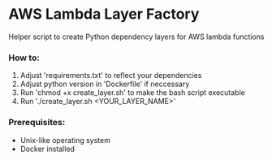 # AWS Lambda Layer Factory

Helper script to create Python dependency layers for AWS lambda functions

### How to:

1. Adjust 'requirements.txt' to reflect your dependencies
2. Adjust python version in 'Dockerfile' if neccessary
3. Run 'chmod +x create_layer.sh' to make the bash script executable
4. Run './create_layer.sh <YOUR_LAYER_NAME>'

### Prerequisites:

- Unix-like operating system
- Docker installed

